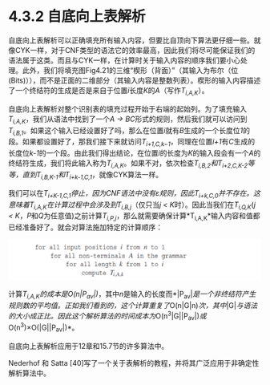 # 4.3.2 自底向上表解析

自底向上表解析可以正确填充所有输入内容，但要比自顶向下算法更仔细一些。就像CYK一样，对于CNF类型的语法它的效率最高，因此我们将尽可能保证我们的语法属于这类。而且与CYK一样，在计算时关于输入内容的顺序我们要小心处理。此外，我们将填充图Fig4.21的三维“楔形（背面）”（其输入为布尔（位(Bits)）），而不是正面的二维部分（其输入内容是整数列表）。楔形的输入内容描述了一个终结符的生成是否是来自于位置*i*长度*K*的*A*（写作*T<sub>i,A,K</sub>*）。

自底向上表解析对整个识别表的填充过程开始于右端的起始列。为了填充输入*T<sub>i,A,K</sub>*，我们从语法中找到了一个*A → BC*形式的规则，然后我们就可以访问到*T<sub>i,B,1</sub>*。如果这个输入已经设置好了吗，那么在位置*i*就有*B*生成的一个长度位*1*的段。如果都设置好了，那我们接下来就访问*T<sub>i+1,C,k−1</sub>*，同理在位置*i+1*有*C*生成的长度位*k-1*的一个段。由此我们得出结论，在位置*i*的长度为*K*的输入段会有一个*A*的终结符生成，我们将此输入称为*T<sub>i,A,K</sub>*。如果不对，依次检查*T<sub>i,B,2</sub>*和*T<sub>i+2,C,K-2</sub>*等等，直到*T<sub>i,B,K-1</sub>*和*T<sub>i+k-1,C,1</sub>*，就像CYK算法一样。

我们可以在*T<sub>i+K-1,C,1</sub>*停止，因为CNF语法中没有ε规则，因此*T<sub>i+k,C,0</sub>*并不存在。这意味着*T<sub>i,A,K</sub>*在计算过程中会涉及到*T<sub>i,B,j</sub>*（仅只当*j < K*时）。因此当我们在*T<sub>i,Q,K</sub>*(*j < K*，*P*和*Q*为任意值)之前计算*T<sub>i,P,j</sub>*，那么就需要确保计算*T<sub>i,A,K</sub>*输入内容和值都已经准备好了。就会对算法施加特定的计算顺序：

![图1](../../img/4.3.2_1.png)

计算*T<sub>i,A,K</sub>*的成本是*O(n|P<sub>av</sub>|)*，其中*n*是输入的长度而*|P<sub>av</sub>|*是一个非终结符产生规则数的平均值。正如我们看到的，这个计算重复了*O(n|G|n)*次，其中*|G|*与语法的大小成正比。因此这个解析算法的时间成本为*O(n<sup>3</sup>|G||P<sub>av</sub>|)*或*O(n<sup>3</sup>)×O(|G||P<sub>av</sub>|)*。

自底向上表解析应用于12章和15.7节的许多算法中。

Nederhof 和 Satta [40]写了一个关于表解析的教程，并将其广泛应用于非确定性解析算法中。